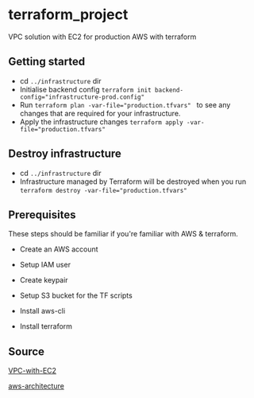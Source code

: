 # terraform_project
VPC solution with EC2 for production AWS with terraform


## Getting started
- cd `../infrastructure` dir
- Initialise backend config
```terraform init backend-config="infrastructure-prod.config"```
- Run `terraform plan -var-file="production.tfvars" ` to see
any changes that are required for your infrastructure.
- Apply the infrastructure changes `terraform apply -var-file="production.tfvars"`

## Destroy infrastructure
- cd `../infrastructure` dir
- Infrastructure managed by Terraform will be destroyed when you run `terraform destroy -var-file="production.tfvars" `

## Prerequisites
These steps should be familiar if you're familiar with AWS & terraform.

- Create an AWS account
- Setup IAM user
- Create keypair
- Setup S3 bucket for the TF scripts

- Install aws-cli
- Install terraform 

## Source
[VPC-with-EC2](https://www.udemy.com/vpc-solutions-with-ec2-for-production-aws-with-terraform/)

[aws-architecture](https://github.com/neocorp/aws_vpc_ec2)
